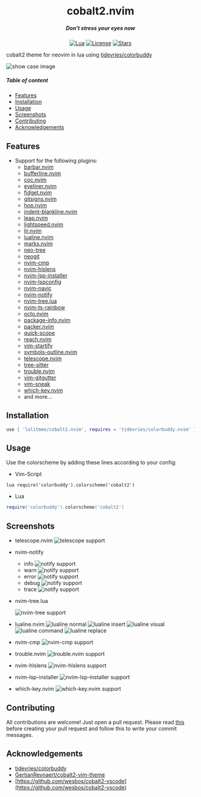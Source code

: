 <div align="center">

# cobalt2.nvim

##### Don't stress your eyes now

[![Lua](https://img.shields.io/badge/Lua-blue.svg?style=for-the-badge&logo=lua)](http://www.lua.org)
[![License](https://img.shields.io/github/license/lalitmee/cobalt2.nvim?color=%23FFC600&style=for-the-badge)](https://github.com/lalitmee/cobalt2.nvim/blob/main/LICENSE)
[![Stars](https://img.shields.io/github/stars/lalitmee/cobalt2.nvim?style=for-the-badge)](https://github.com/lalitmee/cobalt2.nvim/stargazers)

</div>

cobalt2 theme for neovim in lua using [tjdevries/colorbuddy](https://github.com/tjdevries/colorbuddy.nvim)

![show case image](./media/show.png "cobalt2 theme for lua and javascript")

##### Table of content

- [Features](#features)
- [Installation](#installation)
- [Usage](#usage)
- [Screenshots](#screenshots)
- [Contributing](#contributing)
- [Acknowledgements](#acknowledgements)

## Features

- Support for the following plugins:
  - [barbar.nvim](https://github.com/romgrk/barbar.nvim)
  - [bufferline.nvim](https://github.com/akinsho/bufferline.nvim)
  - [coc.nvim](https://github.com/neoclide/coc.nvim)
  - [eyeliner.nvim](https://github.com/jinh0/eyeliner.nvim)
  - [fidget.nvim](https://github.com/j-hui/fidget.nvim)
  - [gitsigns.nvim](https://github.com/lewis6991/gitsigns.nvim)
  - [hop.nvim](https://github.com/phaazon/hop.nvim)
  - [indent-blankline.nvim](https://github.com/lukas-reineke/indent-blankline.nvim)
  - [leap.nvim](https://github.com/ggandor/leap.nvim)
  - [lightspeed.nvim](https://github.com/ggandor/lightspeed.nvim)
  - [lir.nvim](https://github.com/tamago324/lir.nvim)
  - [lualine.nvim](https://github.com/nvim-lualine/lualine.nvim)
  - [marks.nvim](https://github.com/chentau/marks.nvim)
  - [neo-tree](https://github.com/nvim-neo-tree/neo-tree.nvim)
  - [neogit](https://github.com/TimUntersberger/neogit)
  - [nvim-cmp](https://github.com/hrsh7th/nvim-cmp)
  - [nvim-hlslens](https://github.com/kevinhwang91/nvim-hlslens)
  - [nvim-lsp-installer](https://github.com/williamboman/nvim-lsp-installer)
  - [nvim-lspconfig](https://github.com/neovim/nvim-lspconfig)
  - [nvim-navic](https://github.com/SmiteshP/nvim-navic)
  - [nvim-notify](https://github.com/rcarriga/nvim-notify)
  - [nvim-tree.lua](https://github.com/kyazdani42/nvim-tree.lua)
  - [nvim-ts-rainbow](https://github.com/p00f/nvim-ts-rainbow)
  - [octo.nvim](https://github.com/pwntester/octo.nvim)
  - [package-info.nvim](https://github.com/vuki656/package-info.nvim)
  - [packer.nvim](https://github.com/wbthomason/packer.nvim)
  - [quick-scope](https://github.com/unblevable/quick-scope)
  - [reach.nvim](https://github.com/toppair/reach.nvim)
  - [vim-startify](https://github.com/mhinz/vim-startify)
  - [symbols-outline.nvim](https://github.com/simrat39/symbols-outline.nvim)
  - [telescope.nvim](https://github.com/nvim-telescope/telescope.nvim)
  - [tree-sitter](https://github.com/tree-sitter/tree-sitter)
  - [trouble.nvim](https://github.com/folke/trouble.nvim)
  - [vim-gitgutter](https://github.com/airblade/vim-gitgutter)
  - [vim-sneak](https://github.com/justinmk/vim-sneak)
  - [which-key.nvim](https://github.com/folke/which-key.nvim)
  - and more...

## Installation

```lua
use { 'lalitmee/cobalt2.nvim', requires = 'tjdevries/colorbuddy.nvim' }
```

## Usage

Use the colorscheme by adding these lines according to your config:

- Vim-Script

```vim
lua require('colorbuddy').colorscheme('cobalt2')
```

- Lua

```lua
require('colorbuddy').colorscheme('cobalt2')
```

## Screenshots

- telescope.nvim
  ![telescope support](./media/telescope.png "telescope")

- nvim-notify

  - info
    ![notify support](./media/notify_info.png "notify_info")
  - warn
    ![notify support](./media/notify_warn.png "notify_warn")
  - error
    ![notify support](./media/notify_error.png "notify_error")
  - debug
    ![notify support](./media/notify_debug.png "notify_debug")
  - trace
    ![notify support](./media/notify_trace.png "notify_trace")

- nvim-tree.lua

  ![nvim-tree support](./media/nvim-tree.png "nvim-tree")

- lualine.nvim
  ![lualine normal](./media/lualine_normal.png "lualine.nvim_normal")
  ![lualine insert](./media/lualine_insert.png "lualine.nvim_insert")
  ![lualine visual](./media/lualine_visual.png "lualine.nvim_visual")
  ![lualine command](./media/lualine_command.png "lualine.nvim_command")
  ![lualine replace](./media/lualine_replace.png "lualine.nvim_replace")

- nvim-cmp
  ![nvim-cmp support](./media/nvim-cmp.png "nvim-cmp")

- trouble.nvim
  ![trouble.nvim support](./media/trouble.png "trouble.nvim")

- nvim-hlslens
  ![nvim-hlslens support](./media/nvim-hlslens.png "nvim-hlslens")

- nvim-lsp-installer
  ![nvim-lsp-installer support](./media/nvim-lsp-installer.png "nvim-lsp-installer")

- which-key.nvim
  ![which-key.nvim support](./media/which-key.png "which-key.nvim")

## Contributing

All contributions are welcome! Just open a pull request. Please read [this](https://cbea.ms/git-commit)
before creating your pull request and follow this to write your commit messages.

## Acknowledgements

- [tjdevries/colorbuddy](https://github.com/tjdevries/colorbuddy.nvim)
- [GertjanReynaert/cobalt2-vim-theme](https://github.com/GertjanReynaert/cobalt2-vim-theme)
- [https://github.com/wesbos/cobalt2-vscode](https://github.com/wesbos/cobalt2-vscode)
